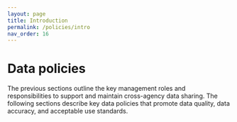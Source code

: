 ```yaml
---
layout: page
title: Introduction
permalink: /policies/intro
nav_order: 16
---
```


# Data policies

The previous sections outline the key management roles and responsibilities to support and maintain cross-agency data sharing. The following sections describe key data policies that promote data quality, data accuracy, and acceptable use standards.

